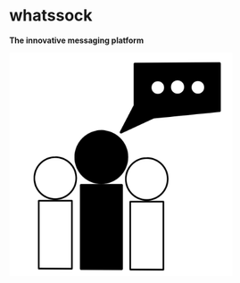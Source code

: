 # whatssock

**The innovative messaging platform**

<img src="banner.png" alt="isolated" width="400"/>
